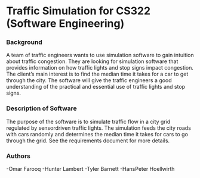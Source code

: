 # Traffic Simulation for CS322 (Software Engineering)

### Background
A team of traffic engineers wants to use simulation software to gain intuition about traffic congestion.
They are looking for simulation software that provides information on how traffic lights and stop signs 
impact congestion. The client’s main interest is to find the median time it takes for a car to get
through the city. The software will give the traffic engineers a good understanding of the
practical and essential use of traffic lights and stop signs.

### Description of Software
The purpose of the software is to simulate traffic flow in a city grid regulated by sensor­driven
traffic lights. The simulation feeds the city roads with cars randomly and determines the
median time it takes for cars to go through the grid. See the requirements document for more details.

### Authors
-Omar Farooq
-Hunter Lambert
-Tyler Barnett
-Hans­Peter Hoellwirth
